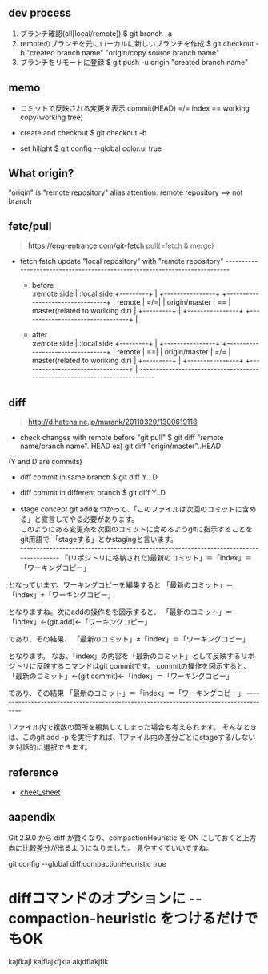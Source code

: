 ## dev process

1. ブランチ確認(all[local/remote])
   $ git branch -a
2. remoteのブランチを元にローカルに新しいブランチを作成
   $ git checkout -b "created branch name" "origin/copy source branch name"
3. ブランチをリモートに登録
   $ git push -u origin "created branch name"

## memo
* コミットで反映される変更を表示
  commit(HEAD) =/=  index == working copy(working tree)

* create and checkout
  $ git checkout -b <branch>

* set hilight
  $ git config --global color.ui true

## What origin?
"origin" is "remote repository" alias
 attention: remote repository ==> not branch

## fetc/pull
> <https://eng-entrance.com/git-fetch>
pull(=fetch & merge)


* fetch
  fetch update "local repository" with "remote repository"
  \---------------------------------------------------------------------------
  * before  
  :remote side   | :local side
  +---------+    | +----------------+    +---------------------------------+
  | remote  | =/=| | origin/master  | == | master(related to woriking dir) |
  +---------+    | +----------------+    +---------------------------------+
                 |

  * after  
  :remote side  | :local side
  +---------+   | +----------------+     +---------------------------------+
  | remote  | ==| | origin/master  | =/= | master(related to woriking dir) |
  +---------+   | +----------------+     +---------------------------------+
                |
  \---------------------------------------------------------------------------

## diff
> <http://d.hatena.ne.jp/murank/20110320/1300619118>
* check changes with remote before "git pull"
  $ git diff "remote name/branch name"..HEAD
  ex) git diff "origin/master"..HEAD


(Y and D are commits)
* diff commit in same branch
  $ git diff Y...D
* diff commit in different branch
  $ git diff Y..D

* stage concept
git addをつかって、「このファイルは次回のコミットに含める」と宣言してやる必要があります。  
このようにある変更点を次回のコミットに含めるようgitに指示することをgit用語で 「stageする」とかstagingと言います。  
\--------------------------------------------------------------------------------------
「(リポジトリに格納された)最新のコミット」＝「index」＝「ワーキングコピー」

となっています。ワーキングコピーを編集すると
「最新のコミット」＝「index」≠「ワーキングコピー」

となりますね。次にaddの操作をを図示すると、
「最新のコミット」＝「index」←(git add)←「ワーキングコピー」

であり、その結果、
「最新のコミット」≠「index」＝「ワーキングコピー」

となります。
なお、「index」の内容を「最新のコミット」として反映するリポジトリに反映するコマンドはgit commitです。
commitの操作を図示すると、
「最新のコミット」←(git commit)←「index」＝「ワーキングコピー」

であり、その結果
「最新のコミット」＝「index」＝「ワーキングコピー」
\--------------------------------------------------------------------------------------

1ファイル内で複数の箇所を編集してしまった場合も考えられます。
そんなときは、このgit add -p を実行すれば、1ファイル内の差分ごとにstageする/しないを対話的に選択できます。



## reference
* [cheet_sheet](https://qiita.com/shibukk/items/8c9362a5bd399b9c56be)


## aapendix
Git 2.9.0 から diff が賢くなり、compactionHeuristic を ON にしておくと上方向に比較差分が出るようになりました。
見やすくていいですね。

git config --global diff.compactionHeuristic true
# diffコマンドのオプションに --compaction-heuristic をつけるだけでもOK

kajfkajl
kajflajkfjkla
akjdflakjflk
